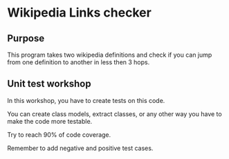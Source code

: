 # Wikipedia Links checker

## Purpose
This program takes two wikipedia definitions and check if you can jump from one definition to another in less then 3 hops.

## Unit test workshop
In this workshop, you have to create tests on this code.

You can create class models, extract classes, or any other way you have to make the code more testable.

Try to reach 90% of code coverage.

Remember to add negative and positive test cases.

                   
